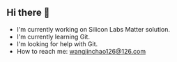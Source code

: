 ## Hi there 👋

<!--
**silabs-WayneW/silabs-WayneW** is a ✨ _special_ ✨ repository because its `README.md` (this file) appears on your GitHub profile.

Here are some ideas to get you started:

- 🔭 I’m currently working on ...
- 🌱 I’m currently learning ...
- 👯 I’m looking to collaborate on ...
- 🤔 I’m looking for help with ...
- 💬 Ask me about ...
- 📫 How to reach me: ...
- 😄 Pronouns: ...
- ⚡ Fun fact: ...
-->
- I'm currently working on Silicon Labs Matter solution.
- I'm currently learning Git.
- I'm looking for help with Git.
- How to reach me: wangjinchao126@126.com
